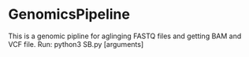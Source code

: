 # GenomicsPipeline
This is a genomic pipline for aglinging FASTQ files and getting BAM and VCF file.
Run:
python3 SB.py [arguments]
